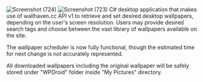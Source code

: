 ![Screenshot (724)](https://user-images.githubusercontent.com/67275382/128805358-3262bbcb-3e5b-4b76-b778-0e97226d0262.png)
![Screenshot (723)](https://user-images.githubusercontent.com/67275382/128805366-2604de94-3f7b-4c6f-be17-fffb47d68c2e.png)
C# desktop application that makes use of wallhaven.cc API v1 to retrieve and set desired desktop wallpapers, depending on the user's screen resolution. Users may provide desired search tags and choose between the vast library of wallpapers available on the site. 

The wallpaper scheduler is now fully functional, though the estimated time for next change is not accurately represented.

All downloaded wallpapers including the original wallpaper will be safely stored under "WPDroid" folder inside "My Pictures" directory.
